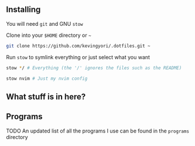## Installing

You will need `git` and GNU `stow`

Clone into your `$HOME` directory or `~`

```bash
git clone https://github.com/kevingyori/.dotfiles.git ~
```

Run `stow` to symlink everything or just select what you want

```bash
stow */ # Everything (the '/' ignores the files such as the README)
```

```bash
stow nvim # Just my nvim config
```

## What stuff is in here?

### 

## Programs
TODO
An updated list of all the programs I use can be found in the `programs` directory
